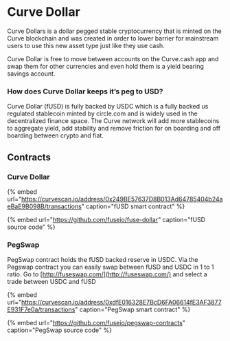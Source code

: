 # Curve Dollar

Curve Dollars is a dollar pegged stable cryptocurrency that is minted on the Curve blockchain and was created in order to lower barrier for mainstream users to use this new asset type just like they use cash.

Curve Dollar is free to move between accounts on the Curve.cash app and swap them for other currencies and even hold them is a yield bearing savings account.

### How does Curve Dollar keeps it’s peg to USD?

Curve Dollar \(fUSD\) is fully backed by USDC which is a fully backed us regulated stablecoin minted by circle.com and is widely used in the decentralized finance space. The Curve network will add more stablecoins to aggregate yield, add stability and remove friction for on boarding and off boarding between crypto and fiat. 

## Contracts

### Curve Dollar

{% embed url="https://curvescan.io/address/0x249BE57637D8B013Ad64785404b24aeBaE9B098B/transactions" caption="fUSD smart contract" %}

{% embed url="https://github.com/fuseio/fuse-dollar" caption="fUSD source code" %}

### PegSwap

PegSwap contract holds the fUSD backed reserve in USDC. Via the Pegswap contract you can easily swap between fUSD and USDC in 1 to 1 ratio. Go to [http://fuseswap.com/](http://fuseswap.com/) and select a trade between USDC and fUSD

{% embed url="https://curvescan.io/address/0xdfE016328E7BcD6FA06614fE3AF3877E931F7e0a/transactions" caption="PegSwap smart contract" %}

{% embed url="https://github.com/fuseio/pegswap-contracts" caption="PegSwap source code" %}







